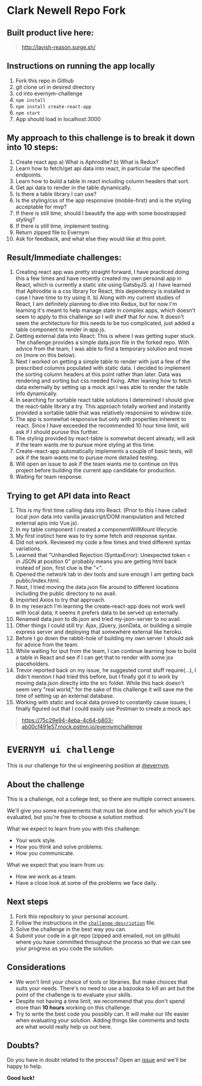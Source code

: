 # Clark Newell Repo Fork

## Built product live here:

>http://lavish-reason.surge.sh/

## Instructions on running the app locally

1. Fork this repo in Github
2. git clone url in desired directory
3. cd into evernym-challenge
4. ```npm install```
5. ```npm install create-react-app```
6. ```npm start```
7. App should load in localhost:3000

## My approach to this challenge is to break it down into 10 steps:

1. Create react app
    a) What is Aphrodite?
    b) What is Redux?
2. Learn how to fetch/get api data into react, in particular the specified endpoints.
3. Learn how to build a table in react including column headers that sort.
4. Get api data to render in the table dynamically.
5. Is there a table library I can use?
6. Is the styling/css of the app responsive (mobile-first) and is the styling acceptable for mvp?
7. If there is still time, should I beautify the app with some boostrapped styling?
8. If there is still time, implement testing.
9. Return zipped file to Evernym
10. Ask for feedback, and what else they would like at this point.

## Result/Immediate challenges:

1. Creating react app was pretty straight forward, I have practiced doing this a few times and have recently created my own personal app in React, which is currently a static site using GatsbyJS.
    a) I have learned that Aphrodite is a css library for React, this dependency is installed in case I have time to try using it.
    b) Along with my current studies of React, I am definitely planning to dive into Redux, but for now I'm learning it's meant to help manage state in complex apps, which doesn't seem to apply to this challenge so I will shelf that for now.
It doesn't seem the architecture for this needs to be too complicated, just added a table component to render in app.js.
2. Getting external data into React: This is where I was getting super stuck. The challenge provides a simple data.json file in the forked repo. With advice from the team, I was able to find a temporary solution and move on (more on this below).
4. Next I worked on getting a simple table to render with just a few of the prescribed columns populated with static data. I decided to implement the sorting column headers at this point rather than later. Data was rendering and sorting but css needed fixing. After leaning how to fetch data externally by setting up a mock api I was able to render the table info dynamically.
5. In searching for sortable react table solutions I determined I should give the react-table library a try. This approach totally worked and instantly provided a sortable table that was relatively responsive to window size.
6. The app is somewhat responsive but only with properties inherent to react. Since I have exceeded the recommended 10 hour time limit, will ask if I should puruse this further.
7. The styling provided by react-table is somewhat decent already, will ask if the team wants me to pursue more styling at this time.
8. Create-react-app automatically implements a couple of basic tests, will ask if the team wants me to puruse more detailed testing.
9. Will open an issue to ask if the team wants me to continue on this project before building the current app candidate for production.
10. Waiting for team response.


## Trying to get API data into React

1. This is my first time calling data into React. (Prior to this I have called local json data into vanilla javascript/DOM manipulation and fetched external apis into Vue.js).
2. In my table component I created a componentWillMount lifecycle.
3. My first instinct here was to try some fetch and response syntax.
4. Did not work. Reviewed my code a few times and tried different syntax variations.
5. Learned that "Unhandled Rejection (SyntaxError): Unexpected token < in JSON at position 0" probably means you are getting html back instead of json, first clue is the "<".
6. Opened the network tab in dev tools and sure enough I am getting back public/index.html.
7. Next, I tried moving the data.json file around to different locations including the public directory to no avail.
8. Imported Axios to try that approach. 
9. In my reserach I'm learning the create-react-app does not work well with local data, it seems it prefers data to be served up externally.
10. Renamed data.json to db.json and tried my-json-server to no avail.
11. Other things I could still try: Ajax, jQuery, jsonData, or building a simple express server and deploying that somewhere external like heroku.
12. Before I go down the rabbit-hole of building my own server I should ask for advice from the team.
13. While waiting for iput from the team, I can continue learning how to build a table in React and see if I can get that to render with some jsx placeholders.
14. Trevor reported back on my issue, he suggested const stuff require(...), I didn't mention I had tried this before, but I finally got it to work by moving data.json direclty into the src folder. While this hack doesn't seem very "real world," for the sake of this challenge it will save me the time of setting up an external database.
16. Working with static and local data proved to constantly cause issues, I finally figured out that I could easily use Postman to create a mock api:

>https://75c29e94-4eba-4c64-b803-ab00cf491e57.mock.pstmn.io/evernymchallenge


# `EVERNYM ui challenge`

This is our challenge for the ui engineering position at [@evernym](https://github.com/evernym).

## About the challenge

This is a challenge, not a college test, so there are multiple correct answers.

We'll give you some requirements that must be done and for which you'll be evaluated, but you're free to choose a solution method.

What we expect to learn from you with this challenge:

- Your work style.
- How you think and solve problems.
- How you communicate.

What we expect that you learn from us:

- How we work as a team.
- Have a close look at some of the problems we face daily.

## Next steps

1. Fork this repository to your personal account.
2. Follow the instructions in the [`challenge-description`](/challenge-description.md) file.
3. Solve the challenge in the best way you can.
4. Submit your code in a git repo (zipped and emailed, not on github) where you have committed throughout the process so that we can see your progress as you code the solution.

## Considerations

- We won't limit your choice of tools or libraries. But make choices that suits your needs. There's no need to use a bazooka to kill an ant but the point of the challenge is to evaluate your skills.
- Despite not having a time limit, we recommend that you don't spend more than **10 hours** working on this challenge.
- Try to write the best code you possibly can. It will make our life easier when evaluating your solution. Adding things like comments and tests are what would really help us out here.

## Doubts?

Do you have in doubt related to the process? Open an [issue](https://github.com/evernym/ui-challenge/issues) and we'll be happy to help.

**Good luck!**


